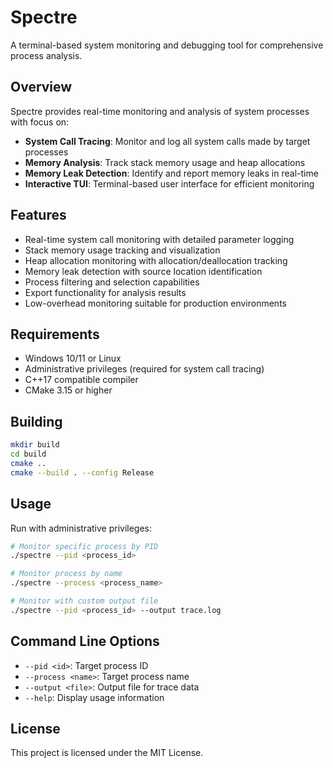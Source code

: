 # Spectre

A terminal-based system monitoring and debugging tool for comprehensive process analysis.

## Overview

Spectre provides real-time monitoring and analysis of system processes with focus on:

- **System Call Tracing**: Monitor and log all system calls made by target processes
- **Memory Analysis**: Track stack memory usage and heap allocations
- **Memory Leak Detection**: Identify and report memory leaks in real-time
- **Interactive TUI**: Terminal-based user interface for efficient monitoring

## Features

- Real-time system call monitoring with detailed parameter logging
- Stack memory usage tracking and visualization
- Heap allocation monitoring with allocation/deallocation tracking
- Memory leak detection with source location identification
- Process filtering and selection capabilities
- Export functionality for analysis results
- Low-overhead monitoring suitable for production environments

## Requirements

- Windows 10/11 or Linux
- Administrative privileges (required for system call tracing)
- C++17 compatible compiler
- CMake 3.15 or higher

## Building

```bash
mkdir build
cd build
cmake ..
cmake --build . --config Release
```

## Usage

Run with administrative privileges:

```bash
# Monitor specific process by PID
./spectre --pid <process_id>

# Monitor process by name
./spectre --process <process_name>

# Monitor with custom output file
./spectre --pid <process_id> --output trace.log
```

## Command Line Options

- `--pid <id>`: Target process ID
- `--process <name>`: Target process name
- `--output <file>`: Output file for trace data
- `--help`: Display usage information

## License

This project is licensed under the MIT License.